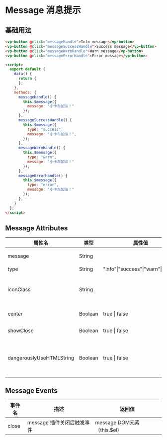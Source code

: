 
# Message 消息提示

## 基础用法

<template>
  <div class="div-base">
    <vp-button @click="messageHandle">Info message</vp-button>
    <vp-button @click="messageSuccessHandle">Success message</vp-button>
    <vp-button @click="messageWarnHandle">Warn message</vp-button>
    <vp-button @click="messageErrorHandle">Error message</vp-button>
  </div>
</template>

```html
<vp-button @click="messageHandle">Info message</vp-button>
<vp-button @click="messageSuccessHandle">Success message</vp-button>
<vp-button @click="messageWarnHandle">Warn message</vp-button>
<vp-button @click="messageErrorHandle">Error message</vp-button>

<script>
  export default {
    data() {
      return {
      };
    },
    methods: {
      messageHandle() {
        this.$message({
          message: "小卡车加油！"
        });
      },
      messageSuccessHandle() {
        this.$message({
          type: "success",
          message: "小卡车加油！",
        });
      },
      messageWarnHandle() {
        this.$message({
          type: "warn",
          message: "小卡车加油！"
        });
      },
      messageErrorHandle() {
        this.$message({
          type: "error",
          message: "小卡车加油！"
        });
      },
    }
  };
</script>
```


<!-- 脚本 -->
<script>
  export default {
    data() {
      return {
      };
    },
    methods: {
      messageHandle() {
        this.$message({
          message: "小卡车加油！"
        });
      },
      messageSuccessHandle() {
        this.$message({
          type: "success",
          message: "小卡车加油！",
        });
      },
      messageWarnHandle() {
        this.$message({
          type: "warn",
          message: "小卡车加油！"
        });
      },
      messageErrorHandle() {
        this.$message({
          type: "error",
          message: "小卡车加油！"
        });
      },
    }
  };
</script>

<!-- 样式 -->
<style>
.div-base {
  padding: 20px;
  border: 1px solid #95a5a6;
  border-radius: 5px;
  display: flex;
  justify-content: space-around;
  
}
.div-row {
  margin: 10px;
  width: 100%;

}
</style>


  ## Message Attributes

| 属性名                   | 类型    | 属性值                             | 描述                           | 默认值              |
| ------------------------ | ------- | ---------------------------------- | ------------------------------ | ------------------- |
| message                  | String  |                                    | 消息提示文本                   | "This is a message" |
| type                     | String  | "info"\|"success"\|"warn"\|"error" | 消息类型                       | "info"              |
| iconClass                | String  |                                    | 自定义提示文本前面的 icon 类   | ""                  |
| center                   | Boolean | true \| false                      | 文本是否居中                   | false               |
| showClose                | Boolean | true \| false                      | 是否显示关闭按钮               | false               |
| dangerouslyUseHTMLString | Boolean | true \| false                      | message 属性是否支持 HTML 文本 | false               |


  ## Message Events
| 事件名 | 描述                       | 返回值                     |
| ------ | -------------------------- | -------------------------- |
| close  | message 插件关闭后触发事件 | message DOM元素（this.$el) |
